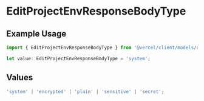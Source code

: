 # EditProjectEnvResponseBodyType

## Example Usage

```typescript
import { EditProjectEnvResponseBodyType } from '@vercel/client/models/operations';

let value: EditProjectEnvResponseBodyType = 'system';
```

## Values

```typescript
'system' | 'encrypted' | 'plain' | 'sensitive' | 'secret';
```
